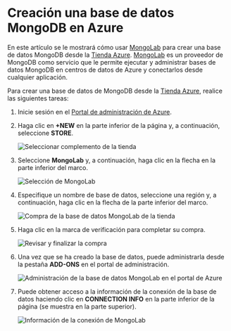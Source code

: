 # Creación una base de datos MongoDB en Azure

En este artículo se le mostrará cómo usar [MongoLab][1] para crear una
base de datos MongoDB desde la [Tienda Azure](/en-us/store/overview/).
[MongoLab][1] es un proveedor de MongoDB como servicio que le permite
ejecutar y administrar bases de datos MongoDB en centros de datos de
Azure y conectarlos desde cualquier aplicación.

Para crear una base de datos de MongoDB desde la [Tienda
Azure](/en-us/store/overview/), realice las siguientes tareas:

1.  Inicie sesión en el [Portal de administración de Azure][2].
2.  Haga clic en **+NEW** en la parte inferior de la página y, a
    continuación, seleccione **STORE**.
    
    ![Seleccionar complemento de la
    tienda](./media/create-mongolab-mongodb/select-store.png)

3.  Seleccione **MongoLab** y, a continuación, haga clic en la flecha en
    la parte inferior del marco.
    
    ![Selecci&oacute;n de
    MongoLab](./media/create-mongolab-mongodb/select-mongo-db.png)

4.  Especifique un nombre de base de datos, seleccione una región y, a
    continuación, haga clic en la flecha de la parte inferior del marco.
    
    ![Compra de la base de datos MongoLab de la
    tienda](./media/create-mongolab-mongodb/purchase-mongodb.png)

5.  Haga clic en la marca de verificación para completar su compra.
    
    ![Revisar y finalizar la
    compra](./media/create-mongolab-mongodb/complete-mongolab-purchase.png)

6.  Una vez que se ha creado la base de datos, puede administrarla desde
    la pestaña **ADD-ONS** en el portal de administración.
    
    ![Administraci&oacute;n de la base de datos MongoLab en el portal de
    Azure](./media/create-mongolab-mongodb/manage-mongolab-add-on.png)

7.  Puede obtener acceso a la información de la conexión de la base de
    datos haciendo clic en **CONNECTION INFO** en la parte inferior de
    la página (se muestra en la parte superior).
    
    ![Informaci&oacute;n de la conexi&oacute;n de
    MongoLab](./media/create-mongolab-mongodb/mongolab-conn-info.png)



[1]: https://mongolab.com/home
[2]: http://windows.azure.com/
